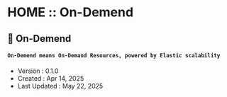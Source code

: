 # HOME :: On-Demend

## 👋 On-Demend

#### `On-Demend means On-Demand Resources, powered by Elastic scalability`

- Version : 0.1.0
- Created : Apr 14, 2025
- Last Updated : May 22, 2025